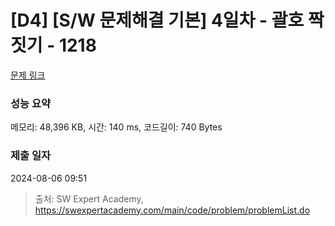 # [D4] [S/W 문제해결 기본] 4일차 - 괄호 짝짓기 - 1218 

[문제 링크](https://swexpertacademy.com/main/code/problem/problemDetail.do?contestProbId=AV14eWb6AAkCFAYD) 

### 성능 요약

메모리: 48,396 KB, 시간: 140 ms, 코드길이: 740 Bytes

### 제출 일자

2024-08-06 09:51



> 출처: SW Expert Academy, https://swexpertacademy.com/main/code/problem/problemList.do